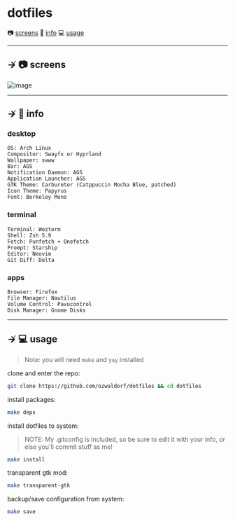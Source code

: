 # dotfiles

📷 [screens](#--screens)
📝 [info](#--info)
💻 [usage](#--usage) 

---

## ↛ 📷 screens

![image](https://github.com/ozwaldorf/dotfiles/assets/8976745/22588535-8a2c-45c1-aa31-fe8657bca242)

---

## ↛ 📝 info

### desktop

```
OS: Arch Linux
Compositor: Swayfx or Hyprland
Wallpaper: swww
Bar: AGS
Notification Daemon: AGS
Application Launcher: AGS
GTK Theme: Carburetor (Catppuccin Mocha Blue, patched)
Icon Theme: Papyrus
Font: Berkeley Mono
```

### terminal

```
Terminal: Wezterm
Shell: Zsh 5.9
Fetch: Punfetch + Onefetch
Prompt: Starship
Editor: Neovim
Git Diff: Delta
```

### apps

```
Browser: Firefox
File Manager: Nautilus
Volume Control: Pavucontrol
Disk Manager: Gnome Disks
```

---

## ↛ 💻 usage

> Note: you will need `make` and `yay` installed

clone and enter the repo:

```sh
git clone https://github.com/ozwaldorf/dotfiles && cd dotfiles
```

install packages:
```sh
make deps
```

install dotfiles to system:

> NOTE: My .gitconfig is included, so be sure to edit it with your info, or else you'll commit stuff as me!

```sh
make install
```

transparent gtk mod:

```sh 
make transparent-gtk
```

backup/save configuration from system:

```sh
make save
```
